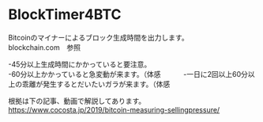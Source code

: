 # BlockTimer4BTC

Bitcoinのマイナーによるブロック生成時間を出力します。  
blockchain.com　参照

-45分以上生成時間にかかっていると要注意。  
-60分以上かかっていると急変動が来ます。（体感　　　
-一日に2回以上60分以上の乖離が発生するとだいたいガラが来ます。（体感　　　

根拠は下の記事、動画で解説してあります。　　
https://www.cocosta.jp/2019/bitcoin-measuring-sellingpressure/
